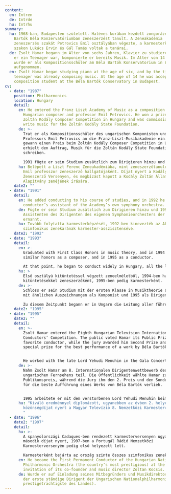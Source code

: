 ```yaml
---
content:
  en: Intren
  de: Intrde
  hu: Intrhu
summary:
  hu: 1968-ban, Budapesten született. Hatéves korában kezdett zongorázni, majd a
    Bartók Béla Konzervatóriumban zeneszerzést tanult. A Zeneakadémia
    zeneszerzés szakát Petrovics Emil osztályában végezte, a karmesterképző
    szakon Lukács Ervin és Gál Tamás voltak a tanárai.
  de: Zsolt Hamar begann im Alter von sechs Jahren, Klavier zu studieren, und als
    er ein Teenager war, komponierte er bereits Musik. Im Alter von 14 Jahren
    wurde er als Kompositionsschüler am Béla Bartók Konservatorium in Budapest
    aufgenommen.
  en: Zsolt Hamar began studying piano at the age of six, and by the time he was a
    teenager was already composing music. At the age of 14 he was accepted as a
    composition student at the Béla Bartók Conservatory in Budapest.
cv:
  - date: "1987"
    position: Philharmonics
    location: Hungary
    detail:
      en: He entered the Franz Liszt Academy of Music as a composition student of the
        Hungarian composer and professor Emil Petrovics. He won a prize in the
        Zoltán Kodály Composer Competition in Hungary and was commissioned to
        write music for the Zoltán Kodály State Foundation.
      de: >-
        Trat er als Kompositionsschüler des ungarischen Komponisten und
        Professors Emil Petrovics an die Franz-Liszt-Musikakademie ein. Er
        gewann einen Preis beim Zoltán Kodály Composer Competition in Ungarn und
        erhielt den Auftrag, Musik für die Zoltán Kodály State Foundation zu
        schreiben.

        1991 fügte er sein Studium zusätzlich zum Dirigieren hinzu und 1992 wurde er zum Assistenten des Dirigenten des eigenen Symphonieorchesters der Akademie ernannt.
      hu: Belépett a Liszt Ferenc Zeneakadémiába, mint zeneszerzőtanuló, Petrovics
        Emil professzor zeneszerző hallgatójaként. Díjat nyert a Kodály Zoltán
        Zeneszerző Versenyen, és megbízást kapott a Kodály Zoltán Állami
        Alapítvány zenéjének írására.
    date2: ""
  - date: "1991"
    detail:
      en: He added conducting to his course of studies, and in 1992 he was appointed a
        conductor’s assistant of the Academy’s own symphony orchestra.
      de: Fügte er sein Studium zusätzlich zum Dirigieren hinzu und 1992 wurde er zum
        Assistenten des Dirigenten des eigenen Symphonieorchesters der Akademie
        ernannt.
      hu: Tovább folytatta karmesterképzését, 1992-ben kinevezték az Akadémia saját
        szimfonikus zenekarának karmester-asszisztensévé.
    date2: "1992"
  - date: "1993"
    detail:
      en: >-
        Graduated with First Class Honors in music theory, and in 1994 with
        similar honors as a composer, and in 1995 as a conductor.

        At that point, he began to conduct widely in Hungary, all the leading Hungarian Orchestras. He appeared also abroad with the Tirgu Mures (Romania) Philharmonic Orchestra, the Cadaques Symphony Orchestra in Spain (where he won two prizes in the International Conductors’ Competition there in 1996), and the Dortmund and the Berlin Symphonies in Germany.
      hu: >
        Első osztályú kitüntetéssel végzett zeneelméletből, 1994-ben hasonló
        kitüntetésekkel zeneszerzőként, 1995-ben pedig karmesterként.
      de: >-
        Schloss er sein Studium mit der ersten Klasse in Musiktheorie ab, 1994
        mit ähnlichen Auszeichnungen als Komponist und 1995 als Dirigent.

        Zu diesem Zeitpunkt begann er in Ungarn die Leitung aller führenden ungarischen Orchester. Er war auch im Ausland mit dem Tirgu Mures (Rumänien) Philharmonic Orchestra, dem Cadaques Symphony Orchestra in Spanien (wo er 1996 zwei internationale Preise beim Internationalen Dirigentenwettbewerb gewann) sowie den Dortmunder und den Berliner Symphonikern.
    date2: "1995"
  - date: "1995"
    date2: ""
    detail:
      en: >-
        Zsolt Hamar entered the Eighth Hungarian Television International
        Conductors’ Competition. The public voted Hamar its Public Prize as the
        favorite conductor, while the jury awarded him Second Prize and the
        special prize for the best performance of a work by Béla Bartók.


        He worked with the late Lord Yehudi Menuhin in the Gala Concert of the World Music Day. Afterwards, Menuhin wrote, "He is one of the most dynamic, precise, intelligent of young conductors I have heard."
      de: >-
        Nahm Zsolt Hamar am 8. Internationalen Dirigentenwettbewerb des
        ungarischen Fernsehens teil. Die Öffentlichkeit wählte Hamar zum
        Publikumspreis, während die Jury ihm den 2. Preis und den Sonderpreis
        für die beste Aufführung eines Werks von Béla Bartók verlieh.


        1995 arbeitete er mit dem verstorbenen Lord Yehudi Menuhin beim Galakonzert des World Music Day zusammen. Danach schrieb Menuhin: "Er ist einer der dynamischsten, präzisesten und intelligentesten jungen Dirigenten, die ich je gehört habe."
      hu: "Kiváló eredménnyel diplomázott, ugyanebben az évben 2. helyezést kapott, és
        közönségdíjat nyert a Magyar Televízió 8. Nemzetközi Karmesterversenyén.
        "
  - date: "1996"
    date2: "1997"
    detail:
      hu: >-
        A spanyolországi Cadaques-ben rendezett karmesterversenyen ugyancsak
        második díjat nyert, 1997-ben a Portugál Rádió Nemzetközi
        Karmesterversenyén pedig első helyezett lett. 

        Karmesterként bejárta az ország szinte összes szimfonikus zenekarát, rendszeresen vezényel a Magyar Állami Operaházban. 
      en: He became the First Permanent Conductor of the Hungarian National
        Philharmonic Orchestra (the country’s most prestigious) at the
        invitation of its co-founder and music director Zoltan Kocsis.
      de: Wurde er auf Einladung seines Mitbegründers und Musikdirektors Zoltan Kocsis
        der erste ständige Dirigent der Ungarischen Nationalphilharmonie (die
        prestigeträchtigste des Landes).
---
```

